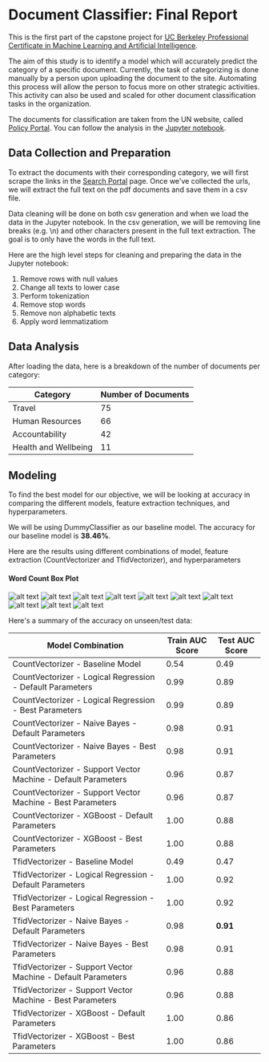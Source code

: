 # Document Classifier: Final Report

This is the first part of the capstone project for [UC Berkeley Professional Certificate in Machine Learning and Artificial Intelligence](https://em-executive.berkeley.edu/professional-certificate-machine-learning-artificial-intelligence). 

The aim of this study is to identify a model which will accurately predict the category of a specific document. Currently, the task of categorizing is done manually by a person upon uploading the document to the site. Automating this process will allow the person to focus more on other strategic activities. This activity can also be used and scaled for other document classification tasks in the organization.

The documents for classification are taken from the UN website, called [Policy Portal](https://policy.un.org). You can follow the analysis in the [Jupyter notebook](https://github.com/cdungca/document-classifier/blob/main/main.ipynb).

## Data Collection and Preparation

To extract the documents with their corresponding category, we will first scrape the links in the [Search Portal](https://policy.un.org/policy-all) page. Once we've collected the urls, we will extract the full text on the pdf documents and save them in a csv file. 

Data cleaning will be done on both csv generation and when we load the data in the Jupyter notebook. In the csv generation, we will be removing line breaks (e.g. \n) and other characters present in the full text extraction. The goal is to only have the words in the full text. 

Here are the high level steps for cleaning and preparing the data in the Jupyter notebook:

1. Remove rows with null values
2. Change all texts to lower case
3. Perform tokenization
4. Remove stop words 
5. Remove non alphabetic texts
6. Apply word lemmatizatiom

## Data Analysis

After loading the data, here is a breakdown of the number of documents per category:

|Category|Number of Documents|
|--------|-------------------|
|Travel|75|
|Human Resources|66|
|Accountability|42|
|Health and Wellbeing|11|




## Modeling

To find the best model for our objective, we will be looking at accuracy in comparing the different models, feature extraction techniques, and hyperparameters.

We will be using DummyClassifier as our baseline model. The accuracy for our baseline model is **38.46%**.

Here are the results using different combinations of model, feature extraction (CountVectorizer and TfidVectorizer), and hyperparameters

#### Word Count Box Plot
![alt text](https://github.com/cdungca/document-classifier-final/blob/main/images/boxplot.png "Word Count Box Plot")
![alt text](https://github.com/cdungca/document-classifier-final/blob/main/images/category_freq.png "Category Frequency")
![alt text](https://github.com/cdungca/document-classifier-final/blob/main/images/cm_log_tuned.png "Confusion Matrix")
![alt text](https://github.com/cdungca/document-classifier-final/blob/main/images/dist_wc_zoom.png "Category Word Count Distribution Zoomed")
![alt text](https://github.com/cdungca/document-classifier-final/blob/main/images/dist_wc.png "Category Word Count Distribution")
![alt text](https://github.com/cdungca/document-classifier-final/blob/main/images/roc_log_tuned.png "ROC AUC")
![alt text](https://github.com/cdungca/document-classifier-final/blob/main/images/shap_accountability.png "SHAP Accountability")
![alt text](https://github.com/cdungca/document-classifier-final/blob/main/images/shap_health.png "SHAP Health")
![alt text](https://github.com/cdungca/document-classifier-final/blob/main/images/shap_hr.png "SHAP HR")
![alt text](https://github.com/cdungca/document-classifier-final/blob/main/images/shap_travel.png "SHAP Travel")

Here's a summary of the accuracy on unseen/test data:

|Model Combination|Train AUC Score|Test AUC Score|
|-----------------|---------------|--------------|
|CountVectorizer - Baseline Model|0.54|0.49|
|CountVectorizer - Logical Regression - Default Parameters|0.99|0.89|
|CountVectorizer - Logical Regression - Best Parameters|0.99|0.89|
|CountVectorizer - Naive Bayes - Default Parameters|0.98|0.91|
|CountVectorizer - Naive Bayes - Best Parameters|0.98|0.91|
|CountVectorizer - Support Vector Machine - Default Parameters|0.96|0.87|
|CountVectorizer - Support Vector Machine - Best Parameters|0.96|0.87|
|CountVectorizer - XGBoost - Default Parameters|1.00|0.88|
|CountVectorizer - XGBoost - Best Parameters|1.00|0.88|
|TfidVectorizer - Baseline Model|0.49|0.47|
|TfidVectorizer - Logical Regression - Default Parameters|1.00|0.92|
|TfidVectorizer - Logical Regression - Best Parameters|1.00|0.92|
|TfidVectorizer - Naive Bayes - Default Parameters|0.98|**0.91**|
|TfidVectorizer - Naive Bayes - Best Parameters|0.98|0.91|
|TfidVectorizer - Support Vector Machine - Default Parameters|0.96|0.88|
|TfidVectorizer - Support Vector Machine - Best Parameters|0.96|0.88|
|TfidVectorizer - XGBoost - Default Parameters|1.00|0.86|
|TfidVectorizer - XGBoost - Best Parameters|1.00|0.86|

